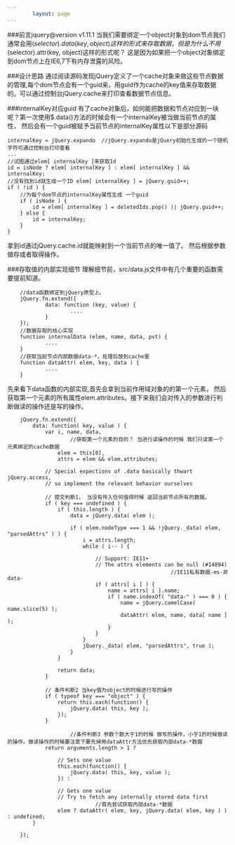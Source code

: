```yaml
---
        layout: page
---
```

###前言jquery@version v1.11.1
当我们需要绑定一个object对象到dom节点我们通常会用$(selector).data(key, object)这样的形式来存取数据，
但是为什么不用$(selector).attr(key, object)这样的形式呢？ 这是因为如果把一个object对象绑定到dom节点上在IE6,7下有内存泄露的风险。

###设计思路
通过阅读源码发现jQuery定义了一个cache对象来做这些节点数据的管理,每个dom节点会有一个guid来，用guid作为cache的key值来存取数据的。可以通过控制台jQuery.cache来打印查看数据节点信息。

###internalKey对应guid
有了cache对象后，如何能把数据和节点对应到一块呢？第一次使用$.data()方法的时候会有一个internalKey被当做当前节点的属性，
然后会有一个guid被赋予当前节点的internalKey属性以下是部分源码

    internalKey = jQuery.expando  //jQuery.expando是jQuery初始化生成的一个随机字符可通过控制台打印查看
    ...
    //试图通过elem[ internalKey ]来获取Id
    id = isNode ? elem[ internalKey ] : elem[ internalKey ] && internalKey;
    //没有找到id就生成一个ID elem[ internalKey ] = jQuery.guid++;
    if ( !id ) {
        //为每个dom节点的internalKey属性生成 一个guid
        if ( isNode ) {
            id = elem[ internalKey ] = deletedIds.pop() || jQuery.guid++;
        } else {
            id = internalKey;
        }
    }

拿到id通过jQuery.cache.id就能映射到一个当前节点的唯一值了。 然后根据参数做存或者取得操作。

###存取值的内部实现细节
理解细节前，src/data.js文件中有几个重要的函数需要提前知道。

        //data函数绑定到jQuery原型上。
        jQuery.fn.extend({
                data: function (key, value) {
                        ....
                }
        });
        //数据存取的核心实现
        function internalData (elem, name, data, pvt) {
                ....
        }
        //获取当前节点内部数据data-*，处理后放到cache里
        function dataAttr( elem, key, data ) {
                ....
        }
        
先来看下data函数的内部实现,首先会拿到当前作用域对象的的第一个元素， 然后获取第一个元素的所有属性elem.attributes。接下来我们会对传入的参数进行判断做读的操作还是写的操作。

        jQuery.fn.extend({
        	data: function( key, value ) {
        		var i, name, data,
        		        //获取第一个元素的目的？ 当进行读操作的时候 我们只读第一个元素绑定的cache数据
        			elem = this[0],
        			attrs = elem && elem.attributes;
        
        		// Special expections of .data basically thwart jQuery.access,
        		// so implement the relevant behavior ourselves
        
        		// 提交判断1， 当没有传入任何值得时候 返回当前节点所有的数据。
        		if ( key === undefined ) {
        			if ( this.length ) {
        				data = jQuery.data( elem );
        
        				if ( elem.nodeType === 1 && !jQuery._data( elem, "parsedAttrs" ) ) {
        					i = attrs.length;
        					while ( i-- ) {
        
        						// Support: IE11+
        						// The attrs elements can be null (#14894)
                                                        //IE11私有数据-ms-非data-
        						if ( attrs[ i ] ) {
        							name = attrs[ i ].name;
        							if ( name.indexOf( "data-" ) === 0 ) {
        								name = jQuery.camelCase( name.slice(5) );
        								dataAttr( elem, name, data[ name ] );
        							}
        						}
        					}
        					jQuery._data( elem, "parsedAttrs", true );
        				}
        			}
        
        			return data;
        		}
        
        		// 条件判断2 当key值为object的时候进行写的操作
        		if ( typeof key === "object" ) {
        			return this.each(function() {
        				jQuery.data( this, key );
        			});
        		}
        
                        //条件判断3 参数个数大于1的时候 做写的操作，小于1的时候做读的操作。做读操作的时候要注意下要先掉用dataAttr方法优先获取内部data-*数据
        		return arguments.length > 1 ?
        
        			// Sets one value
        			this.each(function() {
        				jQuery.data( this, key, value );
        			}) :
        
        			// Gets one value
        			// Try to fetch any internally stored data first
                                //首先尝试获取内部data-*数据
        			elem ? dataAttr( elem, key, jQuery.data( elem, key ) ) : undefined;
        	}
        
        });




        
        
